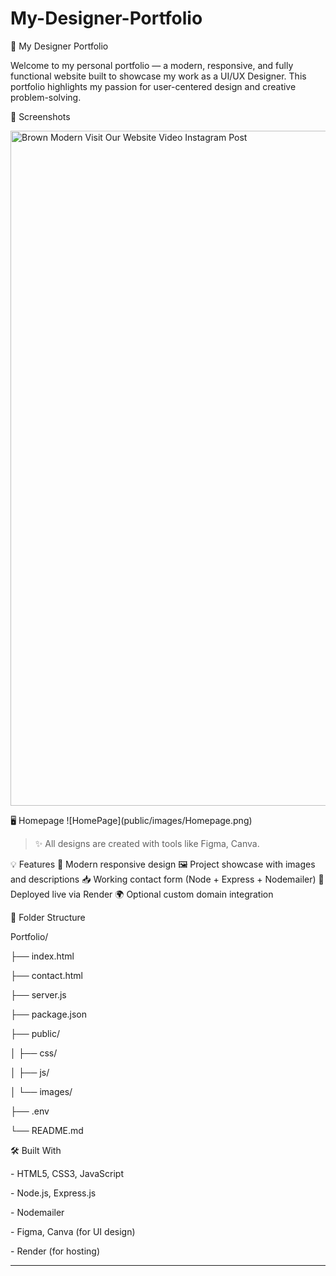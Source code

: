 # My-Designer-Portfolio

🎨 My Designer Portfolio

Welcome to my personal portfolio — a modern, responsive, and fully functional website built to showcase my work as a UI/UX Designer. This portfolio highlights my passion for user-centered design and creative problem-solving.

📸 Screenshots

<img width="1080" height="1080" alt="Brown Modern Visit Our Website Video Instagram Post" src="https://github.com/user-attachments/assets/5cc71835-7822-434e-8faf-7fc685e971c4" />


🖥️ Homepage
!\[HomePage](public/images/Homepage.png)

> ✨ All designs are created with tools like Figma, Canva.


💡 Features
🎨 Modern responsive design
🖼️ Project showcase with images and descriptions
📥 Working contact form (Node + Express + Nodemailer)
📂 Deployed live via Render
🌍 Optional custom domain integration

 📁 Folder Structure
 
Portfolio/

├── index.html

├── contact.html

├── server.js

├── package.json

├── public/

│ ├── css/

│ ├── js/

│ └── images/

├── .env

└── README.md

🛠️ Built With

\- HTML5, CSS3, JavaScript

\- Node.js, Express.js

\- Nodemailer

\- Figma, Canva (for UI design)

\- Render (for hosting)

---




